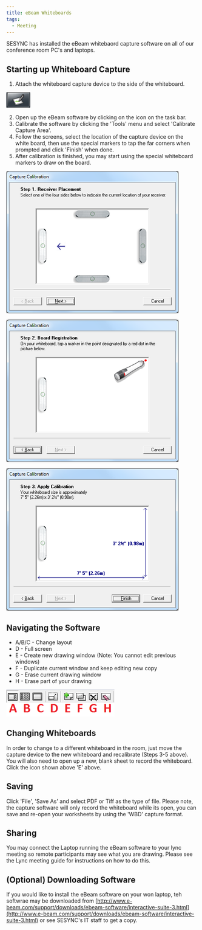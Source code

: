 ```yaml
---
title: eBeam Whiteboards
tags:
  - Meeting
---
```


SESYNC has installed the eBeam whitebaord capture software on all of our conference room PC's and laptops.

## Starting up Whiteboard Capture

1. Attach the whiteboard capture device to the side of the whiteboard.

![start-button](/assets/images/eBeam-start-button.png)

2. Open up the eBeam software by clicking on the icon on the task bar. 
3. Calibrate the software by clicking the 'Tools' menu and select 'Calibrate Capture Area'.
4. Follow the screens, select the location of the capture device on the white board, then use the special markers to tap the far corners when prompted and click 'Finish' when done.
5. After calibration is finished, you may start using the special whiteboard markers to draw on the board.

![calibration01](/assets/images/eBeam-calibration01.png)

![calibration02](/assets/images/eBeam-calibration02.png)

![calibration03](/assets/images/eBeam-calibration03.png)

## Navigating the Software

* A/B/C - Change layout
* D - Full screen
* E - Create new drawing window (Note: You cannot edit previous windows)
* F - Duplicate current window and keep editing new copy
* G - Erase current drawing window
* H - Erase part of your drawing

![navigation](/assets/images/eBeam-navigation.png)

## Changing Whiteboards

In order to change to a different whiteboard in the room, just move the capture device to the new whiteboard and recalibrate (Steps 3-5 above). You will also need to open up a new, blank sheet to record the whiteboard. Click the icon shown above 'E' above.

## Saving

Click 'File', 'Save As' and select PDF or Tiff as the type of file.  Please note, the capture software will only record the whiteboard while its open, you can save and re-open your worksheets by using the 'WBD' capture format.

## Sharing

You may connect the Laptop running the eBeam software to your lync meeting so remote participants may see what you are drawing. Please see the Lync meeting guide for instructions on how to do this.

## (Optional) Downloading Software

If you would like to install the eBeam software on your won laptop, teh softwrae may be downloaded from [http://www.e-beam.com/support/downloads/ebeam-software/interactive-suite-3.html](http://www.e-beam.com/support/downloads/ebeam-software/interactive-suite-3.html) or see SESYNC's IT staff to get a copy.
